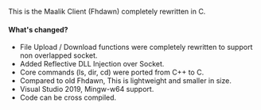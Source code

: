 This is the Maalik Client (Fhdawn) completely rewritten in C.

#### What's changed? 
- File Upload / Download functions were completely rewritten to support non overlapped socket.
- Added Reflective DLL Injection over Socket.
- Core commands (ls, dir, cd) were ported from C++ to C.
- Compared to old Fhdawn, This is lightweight and smaller in size.
- Visual Studio 2019, Mingw-w64 support.
- Code can be cross compiled.